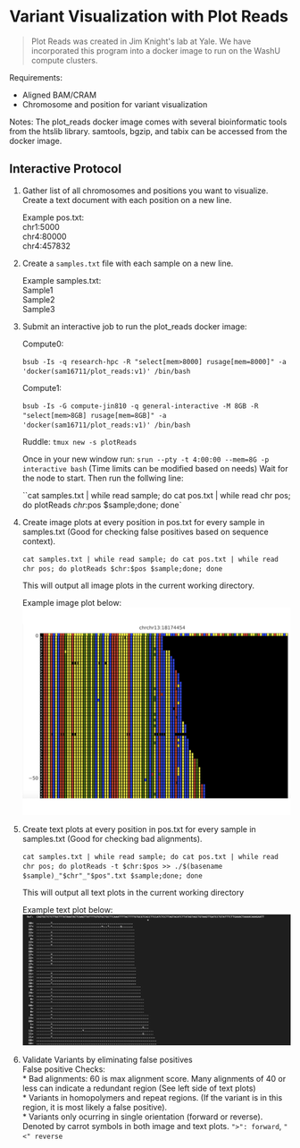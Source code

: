# Variant Visualization with Plot Reads

> Plot Reads was created in Jim Knight's lab at Yale. We have incorporated this program into a docker image to run on the WashU compute clusters.

Requirements:
* Aligned BAM/CRAM
* Chromosome and position for variant visualization

Notes:
    The plot_reads docker image comes with several bioinformatic tools from the htslib library. 
    samtools, bgzip, and tabix can be accessed from the docker image.   

## Interactive Protocol

1. Gather list of all chromosomes and positions you want to visualize. Create a text document with each position on a new line.

    Example pos.txt:  
    chr1:5000  
    chr4:80000  
    chr4:457832
    
2. Create a `samples.txt` file with each sample on a new line.
    
    Example samples.txt:  
    Sample1  
    Sample2  
    Sample3
    
3. Submit an interactive job to run the plot_reads docker image:

    Compute0:
    
    `bsub -Is -q research-hpc -R "select[mem>8000] rusage[mem=8000]" -a 'docker(sam16711/plot_reads:v1)' /bin/bash`

    Compute1:
    
    `bsub -Is -G compute-jin810 -q general-interactive -M 8GB -R "select[mem>8GB] rusage[mem=8GB]" -a 'docker(sam16711/plot_reads:v1)' /bin/bash`
    
    Ruddle:
    `tmux new -s plotReads`
    
    Once in your new window run: `srun --pty -t 4:00:00 --mem=8G -p interactive bash` (Time limits can be modified based on needs)
    Wait for the node to start. Then run the follwing line:
    
    ``cat samples.txt | while read sample; do cat pos.txt | while read chr pos; do plotReads $chr:$pos $sample;done; done`
    
4. Create image plots at every position in pos.txt for every sample in samples.txt (Good for checking false positives based on sequence context).
    
    `cat samples.txt | while read sample; do cat pos.txt | while read chr pos; do plotReads $chr:$pos $sample;done; done`
    
    This will output all image plots in the current working directory.
    
    Example image plot below:
    ![image1](./NA12878_chr13_18174454.png)
    
5. Create text plots at every position in pos.txt for every sample in samples.txt (Good for checking bad alignments).
    
    `cat samples.txt | while read sample; do cat pos.txt | while read chr pos; do plotReads -t $chr:$pos >> ./$(basename $sample)_"$chr"_"$pos".txt $sample;done; done`
    
    This will output all text plots in the current working directory
    
    Example text plot below:
    ![image2](./NA12878_chr13_18174454_partial.png)
    
6. Validate Variants by eliminating false positives  
    False positive Checks:  
       * Bad alignments: 60 is max alignment score. Many alignments of 40 or less can indicate a redundant region  (See left side of text plots)  
       * Variants in homopolymers and repeat regions. (If the variant is in this region, it is most likely a false positive).  
       * Variants only ocurring in single orientation (forward or reverse). Denoted by carrot symbols in both image and text plots. `">": forward`,  `"<" reverse`
